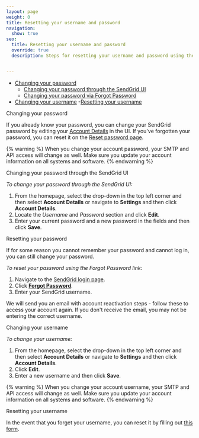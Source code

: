 ```yaml
---
layout: page
weight: 0
title: Resetting your username and password
navigation:
  show: true
seo:
  title: Resetting your username and password
  override: true
  description: Steps for resetting your username and password using the SendGrid UI


---
```


- [Changing your password](#-Changing-your-password)
    - [Changing your password through the SendGrid UI](#-Changing-your-password-through-the-SendGrid-UI)
    - [Changing your password via Forgot Password](#-Changing-your-password-via-Forgot-Password)
- [Changing your username](#-Changing-your-username)
  -[Resetting your username](#-Resetting-yourusername)

<page-anchor el="h2">
Changing your password
</page-anchor>

If you already know your password, you can change your SendGrid password by editing your [Account Details](https://app.sendgrid.com/settings/account) in the UI. If you've forgotten your password, you can reset it on the [Reset password page](https://app.sendgrid.com/forgot_password).

{% warning %}
When you change your account password, your SMTP and API access will change as well. Make sure you update your account information on all systems and software.
{% endwarning %}

<page-anchor el="h3">
Changing your password through the SendGrid UI
</page-anchor>

*To change your password through the SendGrid UI:*

1. From the homepage, select the drop-down in the top left corner and then select **Account Details** or navigate to **Settings** and then click **Account Details**.
1. Locate the *Username* and *Password* section and click **Edit**.
1. Enter your current password and a new password in the fields and then click **Save**.

<page-anchor el="h3">
Resetting your password
</page-anchor>

If for some reason you cannot remember your password and cannot log in, you can still change your password.

*To reset your password using the Forgot Password link:*

1. Navigate to the [SendGrid login page]({{site.site_url}}/login).
1. Click **[Forgot Password]({{site.site_url}}/user/forgotPassword)**.
1. Enter your SendGrid username.

We will send you an email with account reactivation steps - follow these to access your account again. If you don't receive the email, you may not be entering the correct username.

<page-anchor el="h2">
Changing your username
</page-anchor>

*To change your username:*

1. From the homepage, select the drop-down in the top left corner and then select **Account Details** or navigate to **Settings** and then click   **Account Details**.
1. Click **Edit**.
1. Enter a new username and then click **Save**.

{% warning %}
When you change your account username, your SMTP and API access will change as well. Make sure you update your account information on all systems and software.
{% endwarning %}

<page-anchor el="h3">
Resetting your username
</page-anchor>

In the event that you forget your username, you can reset it by filling out [this form](https://support.sendgrid.com/hc/en-us/requests/new#forgot-username).